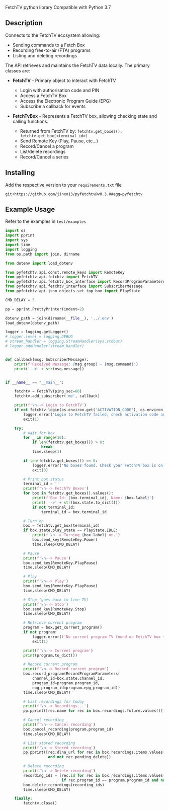 FetchTV python library
Compatible with Python 3.7

## Description
Connects to the FetchTV ecosystem allowing:
- Sending commands to a Fetch Box
- Recording free-to-air (FTA) programs
- Listing and deleting recordings

The API retrieves and maintains the FetchTV data locally.
The primary classes are:
* **FetchTV** - Primary object to interact with FetchTV
  * Login with authorisation code and PIN
  * Access a FetchTV Box
  * Access the Electronic Program Guide (EPG)
  * Subscribe a callback for events
  

* **FetchTvBox** - Represents a FetchTV box, allowing checking state and calling functions.
  * Returned from FetchTV by: ```fetchtv.get_boxes(), fetchtv.get_box(<terminal_id>)```
  * Send Remote Key (Play, Pause, etc...)
  * Record/Cancel a program
  * List/delete recordings
  * Record/Cancel a series

## Installing
Add the respective version to your ```requirements.txt``` file
```
git+https://github.com/jinxo13/pyfetchtv@v0.3.0#egg=pyfetchtv
```

## Example Usage
Refer to the examples in ```test/examples```
```python
import os
import pprint
import sys
import time
import logging
from os.path import join, dirname

from dotenv import load_dotenv

from pyfetchtv.api.const.remote_keys import RemoteKey
from pyfetchtv.api.fetchtv import FetchTV
from pyfetchtv.api.fetchtv_box_interface import RecordProgramParameters
from pyfetchtv.api.fetchtv_interface import SubscriberMessage
from pyfetchtv.api.json_objects.set_top_box import PlayState

CMD_DELAY = 5

pp = pprint.PrettyPrinter(indent=2)

dotenv_path = join(dirname(__file__), '../.env')
load_dotenv(dotenv_path)

logger = logging.getLogger()
# logger.level = logging.DEBUG
# stream_handler = logging.StreamHandler(sys.stdout)
# logger.addHandler(stream_handler)


def callback(msg: SubscriberMessage):
    print(f'Received Message: {msg.group} - {msg.command}')
    print('-->' + str(msg.message))


if __name__ == "__main__":

    fetchtv = FetchTV(ping_sec=60)
    fetchtv.add_subscriber('me', callback)

    print(f'\n--> Login to FetchTV')
    if not fetchtv.login(os.environ.get('ACTIVATION_CODE'), os.environ.get('PIN')):
        logger.error('Login to FetchTV failed, check activation code and pin are correct.')
        exit(1)

    try:
        # Wait for box
        for _ in range(10):
            if len(fetchtv.get_boxes()) > 0:
                break
            time.sleep(1)

        if len(fetchtv.get_boxes()) == 0:
            logger.error('No boxes found. Check your FetchTV box is on.')
            exit(0)

        # Print box status
        terminal_id = ''
        print(f'\n--> FetchTV Boxes')
        for box in fetchtv.get_boxes().values():
            print(f'Box Id: {box.terminal_id}, Name: {box.label}')
            print('-->' + str(box.state.to_dict()))
            if not terminal_id:
                terminal_id = box.terminal_id

        # Turn on
        box = fetchtv.get_box(terminal_id)
        if box.state.play_state == PlayState.IDLE:
            print(f'\n--> Turning {box.label} on.')
            box.send_key(RemoteKey.Power)
            time.sleep(CMD_DELAY)

        # Pause
        print(f'\n--> Pause')
        box.send_key(RemoteKey.PlayPause)
        time.sleep(CMD_DELAY)

        # Play
        print(f'\n--> Play')
        box.send_key(RemoteKey.PlayPause)
        time.sleep(CMD_DELAY)

        # Stop (goes back to live TV)
        print(f'\n--> Stop')
        box.send_key(RemoteKey.Stop)
        time.sleep(CMD_DELAY)

        # Retrieve current program
        program = box.get_current_program()
        if not program:
            logger.error(f'No current program TV found on FetchTV box {box.label}.')
            exit(1)

        print(f'\n--> Current program')
        print(program.to_dict())

        # Record current program
        print(f'\n--> Record current program')
        box.record_program(RecordProgramParameters(
            channel_id=box.state.channel_id,
            program_id=program.program_id,
            epg_program_id=program.epg_program_id))
        time.sleep(CMD_DELAY)

        # List recordings for today
        print(f'\n--> Recordings...')
        pp.pprint([rec.name for rec in box.recordings.future.values()])

        # Cancel recording
        print(f'\n--> Cancel recording')
        box.cancel_recording(program.program_id)
        time.sleep(CMD_DELAY)

        # List stored recording
        print(f'\n--> Stored recording')
        pp.pprint([rec.dlna_url for rec in box.recordings.items.values() if rec.program_id == program.program_id
                   and not rec.pending_delete])

        # Delete recording
        print(f'\n--> Delete recording')
        recording_ids = [rec.id for rec in box.recordings.items.values()
                         if rec.program_id == program.program_id and not rec.pending_delete]
        box.delete_recordings(recording_ids)
        time.sleep(CMD_DELAY)

    finally:
        fetchtv.close()
```
